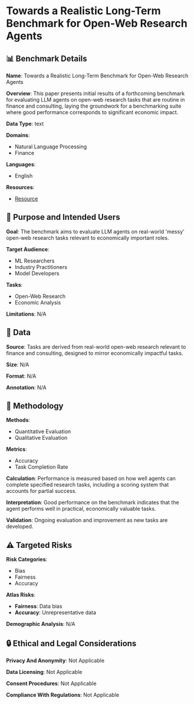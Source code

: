 # Towards a Realistic Long-Term Benchmark for Open-Web Research Agents

## 📊 Benchmark Details

**Name**: Towards a Realistic Long-Term Benchmark for Open-Web Research Agents

**Overview**: This paper presents initial results of a forthcoming benchmark for evaluating LLM agents on open-web research tasks that are routine in finance and consulting, laying the groundwork for a benchmarking suite where good performance corresponds to significant economic impact.

**Data Type**: text

**Domains**:
- Natural Language Processing
- Finance

**Languages**:
- English

**Resources**:
- [Resource](https://arxiv.org/abs/2409.14913)

## 🎯 Purpose and Intended Users

**Goal**: The benchmark aims to evaluate LLM agents on real-world 'messy' open-web research tasks relevant to economically important roles.

**Target Audience**:
- ML Researchers
- Industry Practitioners
- Model Developers

**Tasks**:
- Open-Web Research
- Economic Analysis

**Limitations**: N/A

## 💾 Data

**Source**: Tasks are derived from real-world open-web research relevant to finance and consulting, designed to mirror economically impactful tasks.

**Size**: N/A

**Format**: N/A

**Annotation**: N/A

## 🔬 Methodology

**Methods**:
- Quantitative Evaluation
- Qualitative Evaluation

**Metrics**:
- Accuracy
- Task Completion Rate

**Calculation**: Performance is measured based on how well agents can complete specified research tasks, including a scoring system that accounts for partial success.

**Interpretation**: Good performance on the benchmark indicates that the agent performs well in practical, economically valuable tasks.

**Validation**: Ongoing evaluation and improvement as new tasks are developed.

## ⚠️ Targeted Risks

**Risk Categories**:
- Bias
- Fairness
- Accuracy

**Atlas Risks**:
- **Fairness**: Data bias
- **Accuracy**: Unrepresentative data

**Demographic Analysis**: N/A

## 🔒 Ethical and Legal Considerations

**Privacy And Anonymity**: Not Applicable

**Data Licensing**: Not Applicable

**Consent Procedures**: Not Applicable

**Compliance With Regulations**: Not Applicable
